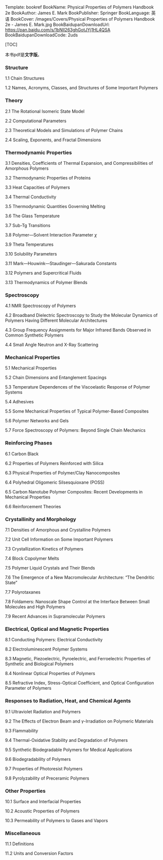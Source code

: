 Template: bookref
BookName: Physical Properties of Polymers Handbook 2e
BookAuthor: James E. Mark
BookPublisher: Springer
BookLanguage: 英语
BookCover: /images/Covers/Physical Properties of Polymers Handbook 2e - James E. Mark.jpg
BookBaidupanDownloadUrl: https://pan.baidu.com/s/1bNIl263ghGotJYj1HL4QSA 
BookBaidupanDownloadCode: 2uds

[TOC]

本书pdf是**文字版**。

### Structure
1.1 Chain Structures

1.2 Names, Acronyms, Classes, and Structures of Some Important Polymers

### Theory
2.1 The Rotational Isomeric State Model

2.2 Computational Parameters

2.3 Theoretical Models and Simulations of Polymer Chains

2.4 Scaling, Exponents, and Fractal Dimensions

### Thermodynamic Properties
3.1 Densities, Coefficients of Thermal Expansion, and Compressibilities of Amorphous Polymers

3.2 Thermodynamic Properties of Proteins

3.3 Heat Capacities of Polymers 

3.4 Thermal Conductivity

3.5 Thermodynamic Quantities Governing Melting

3.6 The Glass Temperature

3.7 Sub-Tg Transitions

3.8 Polymer—Solvent Interaction Parameter $\chi$

3.9 Theta Temperatures

3.10 Solubility Parameters

3.11 Mark—Houwink—Staudinger—Sakurada Constants

3.12 Polymers and Supercritical Fluids

3.13 Thermodynamics of Polymer Blends

### Spectroscopy
4.1 NMR Spectroscopy of Polymers

4.2 Broadband Dielectric Spectroscopy to Study the Molecular Dynamics of Polymers Having Different Molecular Architectures

4.3 Group Frequency Assignments for Major Infrared Bands Observed in Common Synthetic Polymers

4.4 Small Angle Neutron and X-Ray Scattering

### Mechanical Properties
5.1 Mechanical Properties

5.2 Chain Dimensions and Entanglement Spacings

5.3 Temperature Dependences of the Viscoelastic Response of Polymer Systems

5.4 Adhesives

5.5 Some Mechanical Properties of Typical Polymer-Based Composites

5.6 Polymer Networks and Gels

5.7 Force Spectroscopy of Polymers: Beyond Single Chain Mechanics

### Reinforcing Phases
6.1 Carbon Black

6.2 Properties of Polymers Reinforced with Silica

6.3 Physical Properties of Polymer/Clay Nanocomposites

6.4 Polyhedral Oligomeric Silsesquioxane (POSS) 

6.5 Carbon Nanotube Polymer Composites: Recent Developments in Mechanical Properties

6.6 Reinforcement Theories

### Crystallinity and Morphology
7.1 Densities of Amorphous and Crystalline Polymers

7.2 Unit Cell Information on Some Important Polymers

7.3 Crystallization Kinetics of Polymers

7.4 Block Copolymer Melts

7.5 Polymer Liquid Crystals and Their Blends

7.6 The Emergence of a New Macromolecular Architecture: “The Dendritic State” 

7.7 Polyrotaxanes

7.8 Foldamers: Nanoscale Shape Control at the Interface Between Small Molecules and High Polymers

7.9 Recent Advances in Supramolecular Polymers

### Electrical, Optical and Magnetic Properties
8.1 Conducting Polymers: Electrical Conductivity

8.2 Electroluminescent Polymer Systems

8.3 Magnetic, Piezoelectric, Pyroelectric, and Ferroelectric Properties of Synthetic and Biological Polymers

8.4 Nonlinear Optical Properties of Polymers

8.5 Refractive Index, Stress-Optical Coefficient, and Optical Configuration Parameter of Polymers

### Responses to Radiation, Heat, and Chemical Agents
9.1 Ultraviolet Radiation and Polymers

9.2 The Effects of Electron Beam and $\gamma$-Irradiation on Polymeric Materials

9.3 Flammability

9.4 Thermal-Oxidative Stability and Degradation of Polymers

9.5 Synthetic Biodegradable Polymers for Medical Applications

9.6 Biodegradability of Polymers

9.7 Properties of Photoresist Polymers

9.8 Pyrolyzability of Preceramic Polymers

### Other Properties
10.1 Surface and Interfacial Properties

10.2 Acoustic Properties of Polymers

10.3 Permeability of Polymers to Gases and Vapors

### Miscellaneous
11.1 Definitions

11.2 Units and Conversion Factors
